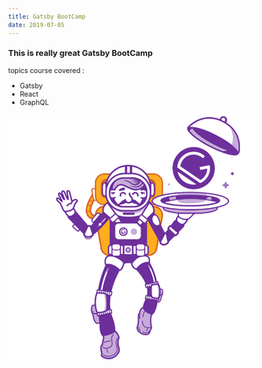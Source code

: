 ```yaml
---
title: Gatsby BootCamp
date: 2019-07-05
---
```


### This is really great Gatsby BootCamp

topics course covered :

- Gatsby
- React
- GraphQL

![gatsby](../images/gatsby-astronaut.png)
